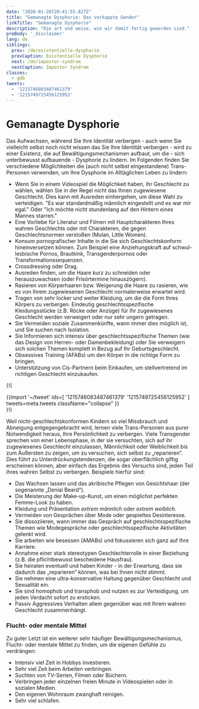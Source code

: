 ```yaml
---
date: "2020-01-26T20:41:55.827Z"
title: "Gemanagte Dysphorie: Das verkappte Gender"
linkTitle: "Gemanagte Dysphorie"
description: "Die art und weise, wie wir damit fertig geworden sind."
preBody: '_disclaimer'
lang: de
siblings:
  prev: /de/existentielle-dysphorie
  prevCaption: Existentielle Dysphorie
  next: /de/impostor-syndrom
  nextCaption: Impostor Syndrom
classes:
  - gdb
tweets:
  - '1215746083487461379'
  - '1215749725456125952'
---
```


# Gemanagte Dysphorie

Das Aufwachsen, während Sie Ihre Identität verbergen - auch wenn Sie vielleicht selbst noch nicht wissen das Sie Ihre Identität verbergen - wird zu einer Existenz, die auf Bewältigungsmechanismen aufbaut, um die - sich unterbewusst aufbauende - Dysphorie zu lindern. Im Folgenden finden Sie verschiedene Möglichkeiten die (auch nicht selbst eingestandene) Trans-Personen verwenden, um Ihre Dysphorie im Alltäglichen Leben zu lindern:

- Wenn Sie in einem Videospiel die Möglichkeit haben, Ihr Geschlecht zu wählen, wählen Sie in der Regel nicht das Ihnen zugewiesene Geschlecht. Dies kann mit Ausreden einhergehen, um diese Wahl zu verteidigen. "Es war standardmäßig männlich eingestellt und es war mir egal." Oder "Ich möchte nicht stundenlang auf den Hintern eines Mannes starren."
- Eine Vorliebe für Literatur und Filmen mit Hauptcharakteren Ihres wahren Geschlechts oder mit Charakteren, die gegen Geschlechtsnormen verstoßen (Mulan, Little Women).
- Konsum pornografischer Inhalte in die Sie sich Geschlechtskonform hineinversetzen können. Zum Beispiel eine Anziehungskraft auf schwul-lesbische Pornos, Brautkink, Transgenderpornos oder Transformationssequenzen.
- Crossdressing oder Drag.
- Ausreden finden, um die Haare kurz zu schneiden oder herauszuwachsen (oder Frisörtermine hinauszögern).
- Rasieren von Körperhaaren bzw. Weigerung die Haare zu rasieren, wie es von Ihrem zugewiesenen Geschlecht normalerweise erwartet wird.
- Tragen von sehr locker und weiter Kleidung, um die die Form Ihres Körpers zu verbergen. Eindeutig geschlechtsspezifische Kleidungsstücke (z.B. Röcke oder Anzüge) für Ihr zugewiesenes Geschlecht werden verweigert oder nur sehr ungern getragen.
- Sie Vermeiden soziale Zusammenkünfte, wann immer dies möglich ist, und Sie suchen nach Isolation.
- Sie Informieren sich intensiv über geschlechtsspezifische Themen (wie das Design von Herren- oder Damenbekleidung) oder Sie verweigern sich solchen Themen komplett in Bezug auf Ihr Geburtsgeschlecht.
- Obsessives Training (AFABs) um den Körper in die richtige Form zu bringen.
- Unterstützung von Cis-Partnern beim Einkaufen, um stellvertretend im richtigen Geschlecht einzukaufen.

{!{ <div class="gutter">{{import '~/tweet' ids=[
  '1215746083487461379'
  '1215749725456125952'
] tweets=meta.tweets className="collapse" }}</div> }!}

Weil nicht-geschlechtskonformen Kindern so viel Missbrauch und Abneigung entgegengebracht wird, lernen viele Trans-Personen aus purer Notwendigkeit heraus, Ihre Persönlichkeit zu verbergen. Viele Transgender sprechen von einer Lebensphase, in der sie versuchten, sich auf ihr zugewiesenes Geschlecht einzulassen, Männlichkeit oder Weiblichkeit bis zum Äußersten zu zeigen, um zu versuchen, sich selbst zu „reparieren“. Dies führt zu Unterdrückungstendenzen, die sogar oberflächlich giftig erscheinen können, aber einfach das Ergebnis des Versuchs sind, jeden Teil ihres wahren Selbst zu verbergen. Beispiele hierfür sind:

- Das Wachsen lassen und das akribische Pflegen von Gesichtshaar (der sogenannte „Denial Beard“).
- Die Meisterung der Make-up-Kunst, um einen möglichst perfekten Femme-Look zu haben.
- Kleidung und Präsentation *extrem männlich* oder *extrem weiblich*.
- Vermeiden von Gesprächen über Mode oder gespieltes Desinteresse. 
- Sie dissoziieren, wann immer das Gespräch auf geschlechtsspezifische Themen wie Modegespräche oder geschlechtsspezifische Aktivitäten gelenkt wird.
- Sie arbeiten wie besessen (AMABs) und fokussieren sich ganz auf Ihre Karriere.
- Annahme einer stark stereotypen Geschlechterrolle in einer Beziehung (z.B. die pflichtbewusst bescheidene Hausfrau).
- Sie heiraten eventuell und haben Kinder - in der Erwartung, dass sie dadurch das „reparieren“ können, was bei Ihnen nicht stimmt.
- Sie nehmen eine ultra-konservative Haltung gegenüber Geschlecht und Sexualität ein.
- Sie sind homophob und transphob und nutzen es zur Verteidigung, um jeden Verdacht sofort zu ersticken.
- Passiv Aggressives Verhalten allem gegenüber was mit Ihrem wahren Geschlecht zusammenhängt.

### Flucht- oder mentale Mittel

Zu guter Letzt ist ein weiterer sehr häufiger Bewältigungsmechanismus, Flucht- oder mentale Mittel zu finden, um die eigenen Gefühle zu verdrängen:

- Intensiv viel Zeit in Hobbys investieren.
- Sehr viel Zeit beim Arbeiten verbringen.
- Suchten von TV-Serien, Filmen oder Büchern.
- Verbringen jeder einzelnen freien Minute in Videospielen oder in sozialen Medien.
- Den eigenen Wohnraum zwanghaft reinigen.
- Sehr viel schlafen.
